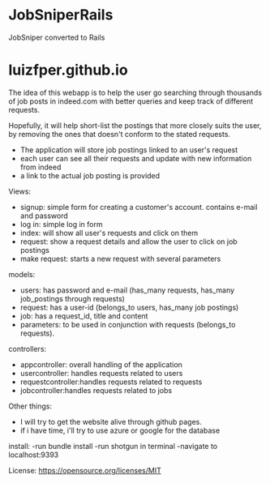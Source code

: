 # JobSniperRails
JobSniper converted to Rails

# luizfper.github.io

The idea of this webapp is to help the user go searching through thousands of job posts in indeed.com with better queries and keep track of different requests.

Hopefully, it will help short-list the postings that more closely suits the user, by removing the ones that doesn't conform to the stated requests.

- The application will store job postings linked to an user's request
- each user can see all their requests and update with new information from indeed
- a link to the actual job posting is provided


Views:
- signup: simple form for creating a customer's account. contains e-mail and password
- log in: simple log in form
- index: will show all user's requests and click on them
- request: show a request details and allow the user to click on job postings
- make request: starts a new request with several parameters

models:
- users: has password and e-mail (has_many requests, has_many job_postings through requests)
- request: has a user-id (belongs_to users, has_many job postings)
- job: has a request_id, title and content
- parameters: to be used in conjunction with requests (belongs_to requests).

controllers:
- appcontroller: overall handling of the application
- usercontroller: handles requests related to users
- requestcontroller:handles requests related to requests
- jobcontroller:handles requests related to jobs

Other things:

- I will try to get the website alive through github pages.
- if i have time, i'll try to use azure or google for the database


install:
-run bundle install
-run shotgun in terminal
-navigate to localhost:9393

License: https://opensource.org/licenses/MIT
